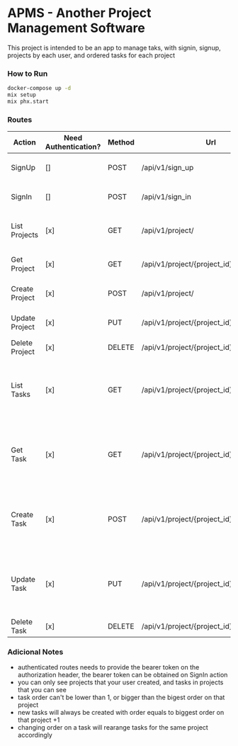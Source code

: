 # APMS - Another Project Management Software

This project is intended to be an app to manage taks, with signin, signup, projects by each user, and ordered tasks for each project


### How to Run
```sh
docker-compose up -d
mix setup
mix phx.start
```

### Routes
|Action|Need Authentication?|Method|Url|Body|Response|
|-----|--------------------|------|---|----|--------|
|SignUp|[]|POST|/api/v1/sign_up|{"email": email, "password": password}| {"id": user_id, "email": user_email} |
|SignIn|[]|POST|/api/v1/sign_in|{"email": email, "password": password}|{"jwt": jwt}|
|List Projects|[x]|GET|/api/v1/project/| - | [{"id": project_id, "name": project_name}] |
|Get Project|[x]|GET|/api/v1/project/{project_id}| - | {"id": project_id, "name": project_name} |
|Create Project|[x]|POST|/api/v1/project/|{"name": project_name}|{"id": project_id, "name": project_name}|
|Update Project|[x]|PUT|/api/v1/project/{project_id}|{value_key: value _to_update}|{"id": project_id, "name": project_name}|
|Delete Project|[x]|DELETE|/api/v1/project/{project_id}| - | - |
|List Tasks|[x]|GET|/api/v1/project/{project_id}/task| - | [{"id": task_id, "name": task_name, "description": task_description, "order": task_order}] |
|Get Task|[x]|GET|/api/v1/project/{project_id}/task/{task_id}| - | {"id": task_id, "name": task_name, "description": task_description, "order": task_order} |
|Create Task|[x]|POST|/api/v1/project/{project_id}/task|{"name": task_name, "description": task_description}|{"id": task_id, "name": task_name, "description": task_description, "order": task_order}|
|Update Task|[x]|PUT|/api/v1/project/{project_id}/task/{task_id}|{value_key: value _to_update}|{"id": task_id, "name": task_name, "description": task_description, "order": task_order}|
|Delete Task|[x]|DELETE|/api/v1/project/{project_id}/task/{task_id}| - | - |


### Adicional Notes
- authenticated routes needs to provide the bearer token on the authorization header, the bearer token can be obtained on SignIn action
- you can only see projects that your user created, and tasks in projects that you can see
- task order can't be lower than 1, or bigger than the bigest order on that project
- new tasks will always be created with order equals to biggest order on that project +1
- changing order on a task will rearange tasks for the same project accordingly
